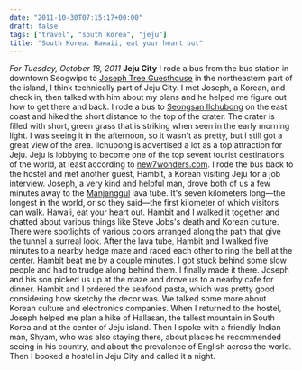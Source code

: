 ```yaml
---
date: "2011-10-30T07:15:17+00:00"
draft: false
tags: ["travel", "south korea", "jeju"]
title: "South Korea: Hawaii, eat your heart out"
---
```

*For Tuesday, October 18, 2011* **Jeju City** I rode a bus from the bus station in downtown Seogwipo to [Joseph Tree Guesthouse](http://www.hostelworld.com/hosteldetails.php/Joseph-Tree-Guesthouse/Jeju-Island/52510) in the northeastern part of the island, I think technically part of Jeju City. I met Joseph, a Korean, and check in, then talked with him about my plans and he helped me figure out how to get there and back. I rode a bus to [Seongsan Ilchubong](http://www.google.com/search?hl=en&q;=Joseph+Tree+Guesthouse&gs;_sm=e&gs;_upl=355l355l0l992l1l1l0l0l0l0l185l185l0.1l1l0&bav;=on.2,or.r_gc.r_pw.,cf.osb&biw;=1600&bih;=773&um;=1&ie;=UTF-8&tbm;=isch&source;=og&sa;=N&tab;=wi#um=1&hl;=en&tbm;=isch&sa;=1&q;=Seongsan+Ilchubong&pbx;=1&oq;=Seongsan+Ilchubong&aq;=f&aqi;=g-sS2&aql;=1&gs;_sm=e&gs;_upl=603l603l0l1861l1l1l0l0l0l0l92l92l1l1l0&bav;=on.2,or.r_gc.r_pw.,cf.osb&fp;=b94a58eecda233ce&biw;=1600&bih;=773) on the east coast and hiked the short distance to the top of the crater. The crater is filled with short, green grass that is striking when seen in the early morning light. I was seeing it in the afternoon, so it wasn't as pretty, but I still got a great view of the area. Ilchubong is advertised a lot as a top attraction for Jeju. Jeju is lobbying to become one of the top sevent tourist destinations of the world, at least according to [new7wonders.com](http://www.new7wonders.com/vote-2?lang=en). I rode the bus back to the hostel and met another guest, Hambit, a Korean visiting Jeju for a job interview. Joseph, a very kind and helpful man, drove both of us a few minutes away to the [Manjanggul](http://www.google.com/search?hl=en&q;=Joseph+Tree+Guesthouse&gs;_sm=e&gs;_upl=355l355l0l992l1l1l0l0l0l0l185l185l0.1l1l0&bav;=on.2,or.r_gc.r_pw.,cf.osb&biw;=1600&bih;=773&um;=1&ie;=UTF-8&tbm;=isch&source;=og&sa;=N&tab;=wi#um=1&hl;=en&tbm;=isch&sa;=X&ei;=a--kToC0Jub3mAXp5vFa&ved;=0CD0QvwUoAQ&q;=Manjanggul&spell;=1&bav;=on.2,or.r_gc.r_pw.,cf.osb&fp;=b94a58eecda233ce&biw;=1600&bih;=773) lava tube. It's seven kilometers long—the longest in the world, or so they said—the first kilometer of which visitors can walk. Hawaii, eat your heart out. Hambit and I walked it together and chatted about various things like Steve Jobs's death and Korean culture. There were spotlights of various colors arranged along the path that give the tunnel a surreal look. After the lava tube, Hambit and I walked five minutes to a nearby hedge maze and raced each other to ring the bell at the center. Hambit beat me by a couple minutes. I got stuck behind some slow people and had to trudge along behind them. I finally made it there. Joseph and his son picked us up at the maze and drove us to a nearby cafe for dinner. Hambit and I ordered the seafood pasta, which was pretty good considering how sketchy the decor was. We talked some more about Korean culture and electronics companies. When I returned to the hostel, Joseph helped me plan a hike of Hallasan, the tallest mountain in South Korea and at the center of Jeju island. Then I spoke with a friendly Indian man, Shyam, who was also staying there, about places he recommended seeing in his country, and about the prevalence of English across the world. Then I booked a hostel in Jeju City and called it a night.
